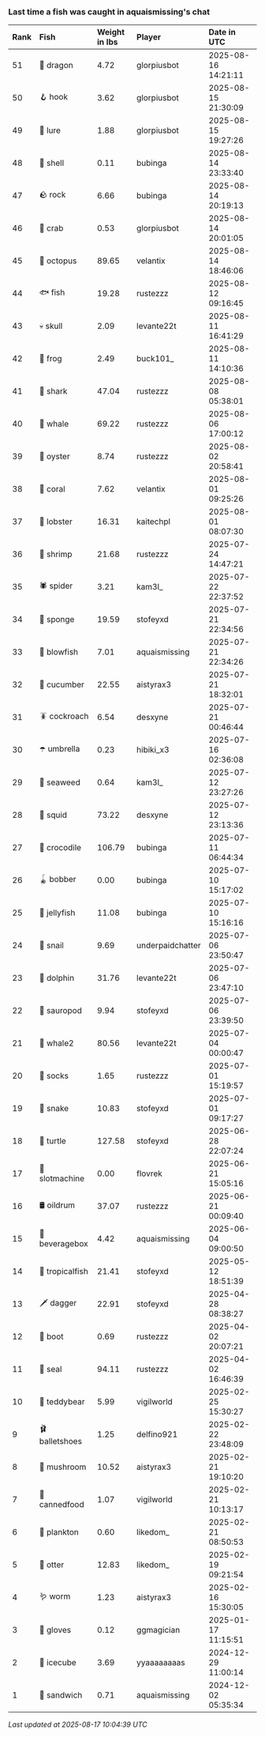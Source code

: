 ### Last time a fish was caught in aquaismissing's chat

| Rank | Fish            | Weight in lbs | Player           | Date in UTC         |
|:-----|:----------------|:--------------|:-----------------|:--------------------|
| 51   | 🐉 dragon       | 4.72          | glorpiusbot      | 2025-08-16 14:21:11 |
| 50   | 🪝 hook         | 3.62          | glorpiusbot      | 2025-08-15 21:30:09 |
| 49   | 🎏 lure         | 1.88          | glorpiusbot      | 2025-08-15 19:27:26 |
| 48   | 🐚 shell        | 0.11          | bubinga          | 2025-08-14 23:33:40 |
| 47   | 🪨 rock         | 6.66          | bubinga          | 2025-08-14 20:19:13 |
| 46   | 🦀 crab         | 0.53          | glorpiusbot      | 2025-08-14 20:01:05 |
| 45   | 🐙 octopus      | 89.65         | velantix         | 2025-08-14 18:46:06 |
| 44   | 🐟 fish         | 19.28         | rustezzz         | 2025-08-12 09:16:45 |
| 43   | 💀 skull        | 2.09          | levante22t       | 2025-08-11 16:41:29 |
| 42   | 🐸 frog         | 2.49          | buck101_         | 2025-08-11 14:10:36 |
| 41   | 🦈 shark        | 47.04         | rustezzz         | 2025-08-08 05:38:01 |
| 40   | 🐳 whale        | 69.22         | rustezzz         | 2025-08-06 17:00:12 |
| 39   | 🦪 oyster       | 8.74          | rustezzz         | 2025-08-02 20:58:41 |
| 38   | 🪸 coral        | 7.62          | velantix         | 2025-08-01 09:25:26 |
| 37   | 🦞 lobster      | 16.31         | kaitechpl        | 2025-08-01 08:07:30 |
| 36   | 🦐 shrimp       | 21.68         | rustezzz         | 2025-07-24 14:47:21 |
| 35   | 🕷️ spider        | 3.21          | kam3l_           | 2025-07-22 22:37:52 |
| 34   | 🧽 sponge       | 19.59         | stofeyxd         | 2025-07-21 22:34:56 |
| 33   | 🐡 blowfish     | 7.01          | aquaismissing    | 2025-07-21 22:34:26 |
| 32   | 🥒 cucumber     | 22.55         | aistyrax3        | 2025-07-21 18:32:01 |
| 31   | 🪳 cockroach    | 6.54          | desxyne          | 2025-07-21 00:46:44 |
| 30   | ☂️ umbrella      | 0.23          | hibiki_x3        | 2025-07-16 02:36:08 |
| 29   | 🌿 seaweed      | 0.64          | kam3l_           | 2025-07-12 23:27:26 |
| 28   | 🦑 squid        | 73.22         | desxyne          | 2025-07-12 23:13:36 |
| 27   | 🐊 crocodile    | 106.79        | bubinga          | 2025-07-11 06:44:34 |
| 26   | 🪀 bobber       | 0.00          | bubinga          | 2025-07-10 15:17:02 |
| 25   | 🪼 jellyfish    | 11.08         | bubinga          | 2025-07-10 15:16:16 |
| 24   | 🐌 snail        | 9.69          | underpaidchatter | 2025-07-06 23:50:47 |
| 23   | 🐬 dolphin      | 31.76         | levante22t       | 2025-07-06 23:47:10 |
| 22   | 🦕 sauropod     | 9.94          | stofeyxd         | 2025-07-06 23:39:50 |
| 21   | 🐋 whale2       | 80.56         | levante22t       | 2025-07-04 00:00:47 |
| 20   | 🧦 socks        | 1.65          | rustezzz         | 2025-07-01 15:19:57 |
| 19   | 🐍 snake        | 10.83         | stofeyxd         | 2025-07-01 09:17:27 |
| 18   | 🐢 turtle       | 127.58        | stofeyxd         | 2025-06-28 22:07:24 |
| 17   | 🎰 slotmachine  | 0.00          | flovrek          | 2025-06-21 15:05:16 |
| 16   | 🛢️ oildrum       | 37.07         | rustezzz         | 2025-06-21 00:09:40 |
| 15   | 🧃 beveragebox  | 4.42          | aquaismissing    | 2025-06-04 09:00:50 |
| 14   | 🐠 tropicalfish | 21.41         | stofeyxd         | 2025-05-12 18:51:39 |
| 13   | 🗡️ dagger        | 22.91         | stofeyxd         | 2025-04-28 08:38:27 |
| 12   | 👢 boot         | 0.69          | rustezzz         | 2025-04-02 20:07:21 |
| 11   | 🦭 seal         | 94.11         | rustezzz         | 2025-04-02 16:46:39 |
| 10   | 🧸 teddybear    | 5.99          | vigilworld       | 2025-02-25 15:30:27 |
| 9    | 🩰 balletshoes  | 1.25          | delfino921       | 2025-02-22 23:48:09 |
| 8    | 🍄 mushroom     | 10.52         | aistyrax3        | 2025-02-21 19:10:20 |
| 7    | 🥫 cannedfood   | 1.07          | vigilworld       | 2025-02-21 10:13:17 |
| 6    | 🦠 plankton     | 0.60          | likedom_         | 2025-02-21 08:50:53 |
| 5    | 🦦 otter        | 12.83         | likedom_         | 2025-02-19 09:21:54 |
| 4    | 🪱 worm         | 1.23          | aistyrax3        | 2025-02-16 15:30:05 |
| 3    | 🧤 gloves       | 0.12          | ggmagician       | 2025-01-17 11:15:51 |
| 2    | 🧊 icecube      | 3.69          | yyaaaaaaaas      | 2024-12-29 11:00:14 |
| 1    | 🥪 sandwich     | 0.71          | aquaismissing    | 2024-12-02 05:35:34 |

_Last updated at 2025-08-17 10:04:39 UTC_